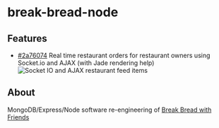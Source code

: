 # break-bread-node

## Features

- [#2a76074](2a76074f61d46896e9b84a91def80f930d6241e0) Real time restaurant orders
    for restaurant owners using Socket.io and AJAX
    (with Jade rendering help) ![Socket IO and AJAX restaurant feed items](http://g.recordit.co/1jwt2XInoN.gif)

## About

MongoDB/Express/Node software re-engineering of [Break Bread with Friends](https://bitbucket.org/cyang001/break-bread-with-friends)
